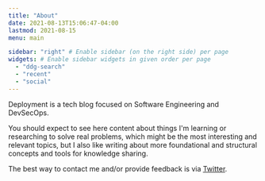 ```yaml
---
title: "About"
date: 2021-08-13T15:06:47-04:00
lastmod: 2021-08-15
menu: main

sidebar: "right" # Enable sidebar (on the right side) per page
widgets: # Enable sidebar widgets in given order per page
  - "ddg-search"
  - "recent"
  - "social"
---
```

Deployment is a tech blog focused on Software Engineering and DevSecOps.

You should expect to see here content about things I'm learning or researching to solve real problems, which might be the most interesting and relevant topics, but I also like writing about more foundational and structural concepts and tools for knowledge sharing.

The best way to contact me and/or provide feedback is via [Twitter](https://twitter.com/soeiro_santos).
